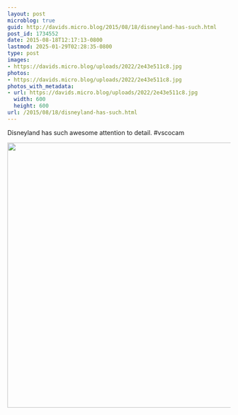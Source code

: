 ```yaml
---
layout: post
microblog: true
guid: http://davids.micro.blog/2015/08/18/disneyland-has-such.html
post_id: 1734552
date: 2015-08-18T12:17:13-0800
lastmod: 2025-01-29T02:28:35-0800
type: post
images:
- https://davids.micro.blog/uploads/2022/2e43e511c8.jpg
photos:
- https://davids.micro.blog/uploads/2022/2e43e511c8.jpg
photos_with_metadata:
- url: https://davids.micro.blog/uploads/2022/2e43e511c8.jpg
  width: 600
  height: 600
url: /2015/08/18/disneyland-has-such.html
---
```

Disneyland has such awesome attention to detail. #vscocam

<img src="/uploads/2022/2e43e511c8.jpg" width="600" height="600" alt="">
